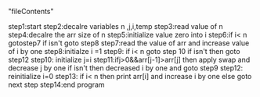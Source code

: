 "fileContents"

step1:start
     step2:decalre variables n ,j,i,temp
     step3:read value of n
     step4:decalre the arr size of n
     step5:initialize value zero into i
     step6:if i< n gotostep7 if isn't goto step8
     step7:read the value of arr and increase  value of i by one
     step8:initialze i =1
     step9: if i< n goto step 10 if isn't then goto step12
     step10: initialize j=i
     step11:ifj>0&&arr[j-1]>arr[j] then apply swap and decrease j by one if isn't then decreased i by one and goto step9
     step12: reinitialize i=0 
     step13: if i< n then print arr[i] and increase i by one else goto next step
     step14:end program